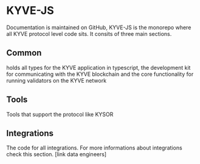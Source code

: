 # KYVE-JS

Documentation is maintained on GitHub, KYVE-JS is the monorepo where
all KYVE protocol level code sits. It consits of three main sections.

## Common

holds all types for the KYVE application in typescript, the
development kit for communicating with the KYVE blockchain and the core functionality for running validators on the KYVE
network

## Tools

Tools that support the protocol like KYSOR

## Integrations

The code for all integrations. For more informations about integrations check
this section. [link data engineers]

